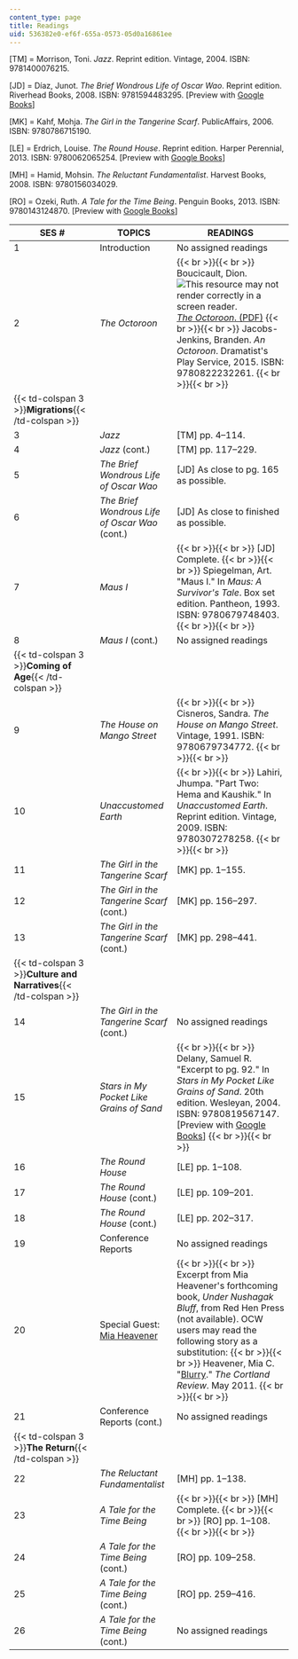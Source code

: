 ```yaml
---
content_type: page
title: Readings
uid: 536382e0-ef6f-655a-0573-05d0a16861ee
---
```


\[TM\] = Morrison, Toni. _Jazz_. Reprint edition. Vintage, 2004. ISBN: 9781400076215.

\[JD\] = Díaz, Junot. _The Brief Wondrous Life of Oscar Wao_. Reprint edition. Riverhead Books, 2008. ISBN: 9781594483295. \[Preview with [Google Books](https://books.google.com/books?id=_YVO217NhC0C&lpg=PP1&dq=junot%20diaz%20the%20brief%20wondrous&pg=PP1#v=onepage&q&f=false)\]

\[MK\] = Kahf, Mohja. _The Girl in the Tangerine Scarf_. PublicAffairs, 2006. ISBN: 9780786715190.

\[LE\] = Erdrich, Louise. _The Round House_. Reprint edition. Harper Perennial, 2013. ISBN: 9780062065254. \[Preview with [Google Books](https://books.google.com/books?id=ZQqqbkGOEr8C&lpg=PP1&dq=Louise%20Erdrich%2C%20The%20Round%20House&pg=PP1#v=onepage&q&f=false)\]

\[MH\] = Hamid, Mohsin. _The Reluctant Fundamentalist_. Harvest Books, 2008. ISBN: 9780156034029.

\[RO\] = Ozeki, Ruth. _A Tale for the Time Being_. Penguin Books, 2013. ISBN: 9780143124870. \[Preview with [Google Books](https://books.google.com/books?id=lsItpf9T9qAC&lpg=PP1&dq=Ruth%20Ozeki%2C%20A%20Tale%20for%20the%20Time%20Being&pg=PP1#v=onepage&q=Ruth%20Ozeki,%20A%20Tale%20for%20the%20Time%20Being&f=false)\]

| SES # | TOPICS | READINGS |
| --- | --- | --- |
| 1 | Introduction | No assigned readings |
| 2 | _The Octoroon_ |  {{< br >}}{{< br >}} Boucicault, Dion. ![This resource may not render correctly in a screen reader.](/images/inacessible.gif)[_The Octoroon_. (PDF)](http://www.searchengine.org.uk/ebooks/70/69.pdf) {{< br >}}{{< br >}} Jacobs-Jenkins, Branden. _An Octoroon_. Dramatist's Play Service, 2015. ISBN: 9780822232261. {{< br >}}{{< br >}}  |
| {{< td-colspan 3 >}}**Migrations**{{< /td-colspan >}} |||
| 3 | _Jazz_ | \[TM\] pp. 4–114. |
| 4 | _Jazz_ (cont.) | \[TM\] pp. 117–229. |
| 5 | _The Brief Wondrous Life of Oscar Wao_ | \[JD\] As close to pg. 165 as possible. |
| 6 | _The Brief Wondrous Life of Oscar Wao_ (cont.) | \[JD\] As close to finished as possible. |
| 7 | _Maus I_ |  {{< br >}}{{< br >}} \[JD\] Complete. {{< br >}}{{< br >}} Spiegelman, Art. "Maus I." In _Maus: A Survivor's Tale_. Box set edition. Pantheon, 1993. ISBN: 9780679748403. {{< br >}}{{< br >}}  |
| 8 | _Maus I_ (cont.) | No assigned readings |
| {{< td-colspan 3 >}}**Coming of Age**{{< /td-colspan >}} |||
| 9 | _The House on Mango Street_ |  {{< br >}}{{< br >}} Cisneros, Sandra. _The House on Mango Street_. Vintage, 1991. ISBN: 9780679734772. {{< br >}}{{< br >}}  |
| 10 | _Unaccustomed Earth_ |  {{< br >}}{{< br >}} Lahiri, Jhumpa. "Part Two: Hema and Kaushik." In _Unaccustomed Earth_. Reprint edition. Vintage, 2009. ISBN: 9780307278258. {{< br >}}{{< br >}}  |
| 11 | _The Girl in the Tangerine Scarf_ | \[MK\] pp. 1–155. |
| 12 | _The Girl in the Tangerine Scarf_ (cont.) | \[MK\] pp. 156–297. |
| 13 | _The Girl in the Tangerine Scarf_ (cont.) | \[MK\] pp. 298–441. |
| {{< td-colspan 3 >}}**Culture and Narratives**{{< /td-colspan >}} |||
| 14 | _The Girl in the Tangerine Scarf_ (cont.) | No assigned readings |
| 15 | _Stars in My Pocket Like Grains of Sand_ |  {{< br >}}{{< br >}} Delany, Samuel R. "Excerpt to pg. 92." In _Stars in My Pocket Like Grains of Sand_. 20th edition. Wesleyan, 2004. ISBN: 9780819567147. \[Preview with [Google Books](https://books.google.com/books?id=bRAFCAAAQBAJ&lpg=PP1&dq=Samuel%20Delany%2C%20Stars%20in%20My%20Pocket%20Like%20Grains%20of%20Sand&pg=PP1#v=onepage&q&f=false)\] {{< br >}}{{< br >}}  |
| 16 | _The Round House_ | \[LE\] pp. 1–108. |
| 17 | _The Round House_ (cont.) | \[LE\] pp. 109–201. |
| 18 | _The Round House_ (cont.) | \[LE\] pp. 202–317. |
| 19 | Conference Reports | No assigned readings |
| 20 | Special Guest: [Mia Heavener](https://www.alaskapacific.edu/people/mia-heavener/) |  {{< br >}}{{< br >}} Excerpt from Mia Heavener's forthcoming book, _Under Nushagak Bluff_, from Red Hen Press (not available). OCW users may read the following story as a substitution: {{< br >}}{{< br >}} Heavener, Mia C. "[Blurry](http://www.cortlandreview.com/issue/51/heavener_f.html)." _The Cortland Review_. May 2011. {{< br >}}{{< br >}}  |
| 21 | Conference Reports (cont.) | No assigned readings |
| {{< td-colspan 3 >}}**The Return**{{< /td-colspan >}} |||
| 22 | _The Reluctant Fundamentalist_ | \[MH\] pp. 1–138. |
| 23 | _A Tale for the Time Being_ |  {{< br >}}{{< br >}} \[MH\] Complete. {{< br >}}{{< br >}} \[RO\] pp. 1–108. {{< br >}}{{< br >}}  |
| 24 | _A Tale for the Time Being_ (cont.) | \[RO\] pp. 109–258. |
| 25 | _A Tale for the Time Being_ (cont.) | \[RO\] pp. 259–416. |
| 26 | _A Tale for the Time Being_ (cont.) | No assigned readings